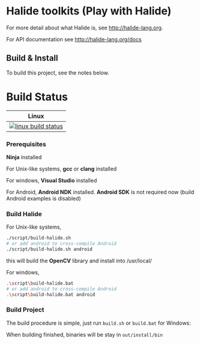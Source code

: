 # Halide toolkits (Play with Halide)

For more detail about what Halide is, see http://halide-lang.org.

For API documentation see http://halide-lang.org/docs

## Build & Install

To build this project, see the notes below.

Build Status
============

| Linux                        |
|------------------------------|
| [![linux build status][1]][2]|

[1]: https://travis-ci.org/xbwee1024/play-with-halide.svg?branch=master
[2]: https://travis-ci.org/xbwee1024/play-with-halide

### Prerequisites
**Ninja** installed

For Unix-like systems,
**gcc** or **clang** installed

For windows,
**Visual Studio** installed

For Android,
**Android NDK** installed. **Android SDK** is not required now (build Android examples is disabled)

### Build Halide
For Unix-like systems, 
```bash
./script/build-halide.sh
# or add android to cross-compile Android
./script/build-halide.sh android
```
this will build the **OpenCV** library and install into /usr/local/

For windows,
```bash
.\script\build-halide.bat
# or add android to cross-compile Android
.\script\build-halide.bat android
```

### Build Project

The build procedure is simple, just run `build.sh` or `build.bat` for Windows:

When building finished, binaries will be stay in `out/install/bin`
